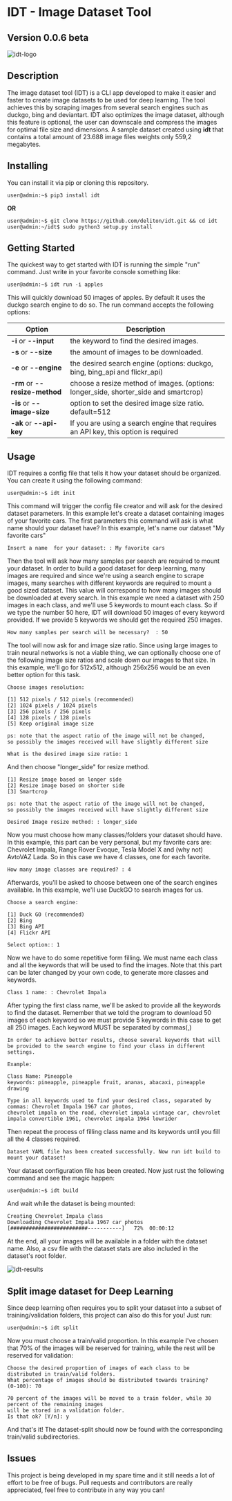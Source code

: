 # IDT - Image Dataset Tool

## Version 0.0.6 beta

![idt-logo](https://user-images.githubusercontent.com/47995046/96390775-8e92a180-118c-11eb-9b28-25ad96d13000.png)


## Description

The image dataset tool (IDT) is a CLI app developed to make it easier and faster to create image datasets to be used for deep learning. The tool achieves this by scraping images from several search engines such as duckgo, bing and deviantart. IDT also optimizes the image dataset, although this feature is optional, the user can downscale and compress the images for optimal file size and dimensions. A sample dataset created using **idt** that contains  a total amount of 23.688 image files weights only 559,2 megabytes.

## Installing

You can install it via pip or cloning this repository.

```console
user@admin:~$ pip3 install idt

```

**OR**


```console
user@admin:~$ git clone https://github.com/deliton/idt.git && cd idt
user@admin:~/idt$ sudo python3 setup.py install

```


## Getting Started

The quickest way to get started with IDT is running the simple "run" command. Just write in your favorite console something like:

```console
user@admin:~$ idt run -i apples 
```

This will quickly download 50 images of apples. By default it uses the duckgo search engine to do so. 
The run command accepts the following options:

| Option | Description |
| ----------- | ----------- |
| **-i** or **--input** | the keyword to find the desired images. | 
| **-s** or **--size** | the amount of images to be downloaded. |
| **-e** or **--engine** | the desired search engine (options: duckgo, bing, bing_api and flickr_api) |
| **-rm** or **--resize-method** | choose a resize method of images. (options: longer_side, shorter_side and smartcrop) |
| **-is** or **--image-size** | option to set the desired image size ratio. default=512 |
| **-ak** or **--api-key** | If you are using a search engine that requires an API key, this option is required |


## Usage

IDT requires a config file that tells it how your dataset should be organized. You can create it using the following command:

```console
user@admin:~$ idt init
```

This command will trigger the config file creator and will ask for the desired dataset parameters. In this example let's create a dataset containing images of your favorite cars. The first parameters this command will ask is what name should your dataset have? In this example, let's name our dataset "My favorite cars"

```console
Insert a name  for your dataset: : My favorite cars
```

Then the tool will ask how many samples per search are required to mount your dataset. In order to build a good dataset for deep learning, many images are required and since we're using a search engine to scrape images, many searches with different keywords are required to mount a good sized dataset. This value will correspond to how many images should be downloaded at every search. In this example we need a dataset with 250 images in each class, and we'll use 5 keywords to mount each class. So if we type the number 50 here, IDT will download 50 images of every keyword provided. If we provide 5 keywords we should get the required 250 images.

```console
How many samples per search will be necessary?  : 50
```

The tool will now ask for and image size ratio. Since using large images to train neural networks is not a viable thing, we can optionally choose one of the following image size ratios and scale down our images to that size. In this example, we'll go for 512x512, although 256x256 would be an even better option for this task.

```console
Choose images resolution:

[1] 512 pixels / 512 pixels (recommended)
[2] 1024 pixels / 1024 pixels
[3] 256 pixels / 256 pixels
[4] 128 pixels / 128 pixels
[5] Keep original image size

ps: note that the aspect ratio of the image will not be changed, 
so possibly the images received will have slightly different size

What is the desired image size ratio: 1
```

And then choose "longer_side" for resize method.

```console
[1] Resize image based on longer side
[2] Resize image based on shorter side
[3] Smartcrop

ps: note that the aspect ratio of the image will not be changed,
so possibly the images received will have slightly different size

Desired Image resize method: : longer_side

```

Now you must choose how many classes/folders your dataset should have. In this example, this part can be very personal, but my favorite cars are: Chevrolet Impala, Range Rover Evoque, Tesla Model X and (why not) AvtoVAZ Lada. So in this case we have 4 classes, one for each favorite.

```console
How many image classes are required? : 4
```

Afterwards, you'll be asked to choose between one of the search engines available. In this example, we'll use DuckGO to search images for us.

```console
Choose a search engine:

[1] Duck GO (recommended)
[2] Bing
[3] Bing API 
[4] Flickr API

Select option:: 1
```

Now we have to do some repetitive form filling. We must name each class and all the keywords that will be used to find the images. Note that this part can be later changed by your own code, to generate more classes and keywords.

```console
Class 1 name: : Chevrolet Impala
```

After typing the first class name, we'll be asked to provide all the keywords to find the dataset. Remember that we told the program to download 50 images of each keyword so we must provide 5 keywords in this case to get all 250 images. Each keyword MUST be separated by commas(,)

```console
In order to achieve better results, choose several keywords that will
be provided to the search engine to find your class in different settings.

Example: 

Class Name: Pineapple
keywords: pineapple, pineapple fruit, ananas, abacaxi, pineapple drawing

Type in all keywords used to find your desired class, separated by commas: Chevrolet Impala 1967 car photos,
chevrolet impala on the road, chevrolet impala vintage car, chevrolet impala convertible 1961, chevrolet impala 1964 lowrider

```

Then repeat the process of filling class name and its keywords until you fill all the 4 classes required.

```console
Dataset YAML file has been created successfully. Now run idt build to mount your dataset!
```

Your dataset configuration file has been created. Now just rust the following command and see the magic happen:

```console
user@admin:~$ idt build
```

And wait while the dataset is being mounted:

```console
Creating Chevrolet Impala class
Downloading Chevrolet Impala 1967 car photos  [#########################-----------]   72%  00:00:12

```

At the end, all your images will be available in a folder with the dataset name. Also, a csv file with the dataset stats are also included in the dataset's root folder.

![idt-results](https://user-images.githubusercontent.com/47995046/93012667-808fa680-f578-11ea-82fc-7ebcb8ce3c41.png)


## Split image dataset for Deep Learning

Since deep learning often requires you to split your dataset into a subset of training/validation folders, this project can also do this for you! Just run:

```console
user@admin:~$ idt split
```

Now you must choose a train/valid proportion. In this example I've chosen that 70% of the images will be reserved for training, while the rest will be reserved for validation: 

```console
Choose the desired proportion of images of each class to be distributed in train/valid folders.
What percentage of images should be distributed towards training? 
(0-100): 70

70 percent of the images will be moved to a train folder, while 30 percent of the remaining images
will be stored in a validation folder.
Is that ok? [Y/n]: y
```

And that's it! The dataset-split should now be found with the corresponding train/valid subdirectories.

## Issues

This project is being developed in my spare time and it still needs a lot of effort to be free of bugs. Pull requests and contributors are really appreciated, feel free to contribute in any way you can!

